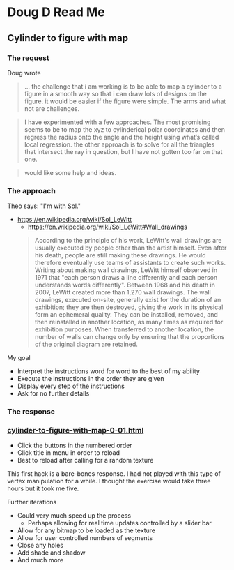 <span style=display:none; >[You are now in a GitHub source code view - click this link to view Read Me file as a web page]( https://jaanga.github.io/demo/doug-d/ "View file as a web page." ) </span>


# Doug D Read Me


## Cylinder to figure with map

### The request

Doug wrote

> ... the challenge that i am working is to be able to map a cylinder to a figure in a smooth way so that i can draw lots of designs on the figure.  it would be easier if the figure were simple.  The arms and what not are challenges.

> I have experimented with a few approaches.  The most promising seems to be to map the xyz to cylinderical polar coordinates and then regress the radius onto the angle and the height using what’s called local regression.  the other approach is to solve for all the triangles that intersect the ray in question, but I have not gotten too far on that one.

> would like some help and ideas.


### The approach

Theo says: "I'm with Sol."

* https://en.wikipedia.org/wiki/Sol_LeWitt
	* https://en.wikipedia.org/wiki/Sol_LeWitt#Wall_drawings
	> According to the principle of his work, LeWitt's wall drawings are usually executed by people other than the artist himself. Even after his death, people are still making these drawings. He would therefore eventually use teams of assistants to create such works. Writing about making wall drawings, LeWitt himself observed in 1971 that "each person draws a line differently and each person understands words differently". Between 1968 and his death in 2007, LeWitt created more than 1,270 wall drawings. The wall drawings, executed on-site, generally exist for the duration of an exhibition; they are then destroyed, giving the work in its physical form an ephemeral quality. They can be installed, removed, and then reinstalled in another location, as many times as required for exhibition purposes. When transferred to another location, the number of walls can change only by ensuring that the proportions of the original diagram are retained.

My goal

* Interpret the instructions word for word to the best of my ability
* Execute the instructions in the order they are given
* Display every step of the instructions
* Ask for no further details



### The response

### [cylinder-to-figure-with-map-0-01.html]( https://jaanga.github.io/demo/doug-d/cylinder-to-figure-with-map-0-00.html )

* Click the buttons in the numbered order
* Click title in menu in order to reload
* Best to reload after calling for a random texture

This first hack is a bare-bones response. I had not played with this type of vertex manipulation for a while. I thought the exercise would take three hours but it took me five.

Further iterations

* Could very much speed up the process
	* Perhaps allowing for real time updates controlled by a slider bar
* Allow for any bitmap to be loaded as the texture
* Allow for user controlled numbers of segments
* Close any holes
* Add shade and shadow
* And much more
